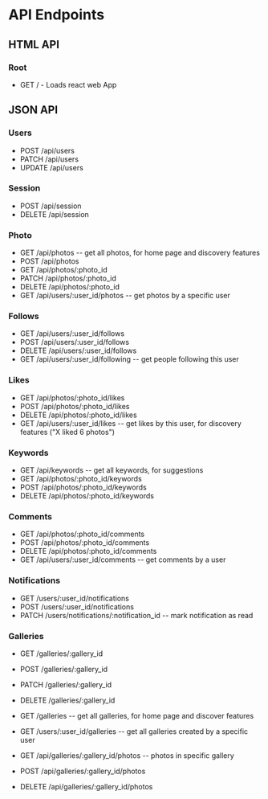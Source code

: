 # API Endpoints
## HTML API
### Root

* GET / - Loads react web App

## JSON API
### Users
* POST /api/users
* PATCH /api/users
* UPDATE /api/users

### Session
* POST /api/session
* DELETE /api/session

### Photo
* GET /api/photos -- get all photos, for home page and discovery features
* POST /api/photos
* GET /api/photos/:photo_id
* PATCH /api/photos/:photo_id
* DELETE /api/photos/:photo_id
* GET /api/users/:user_id/photos -- get photos by a specific user

### Follows
* GET /api/users/:user_id/follows
* POST /api/users/:user_id/follows
* DELETE /api/users/:user_id/follows
* GET /api/users/:user_id/following -- get people following this user

### Likes
* GET /api/photos/:photo_id/likes
* POST /api/photos/:photo_id/likes
* DELETE /api/photos/:photo_id/likes
* GET /api/users/:user_id/likes -- get likes by this user, for discovery features ("X liked 6 photos")

### Keywords
* GET /api/keywords -- get all keywords, for suggestions
* GET /api/photos/:photo_id/keywords
* POST /api/photos/:photo_id/keywords
* DELETE /api/photos/:photo_id/keywords

### Comments
* GET /api/photos/:photo_id/comments
* POST /api/photos/:photo_id/comments
* DELETE /api/photos/:photo_id/comments
* GET /api/users/:user_id/comments -- get comments by a user

### Notifications
* GET /users/:user_id/notifications
* POST /users/:user_id/notifications
* PATCH /users/notifications/:notification_id -- mark notification as read

### Galleries

* GET /galleries/:gallery_id
* POST /galleries/:gallery_id
* PATCH /galleries/:gallery_id
* DELETE /galleries/:gallery_id

* GET /galleries -- get all galleries, for home page and discover features
* GET /users/:user_id/galleries -- get all galleries created by a specific user

* GET /api/galleries/:gallery_id/photos -- photos in specific gallery
* POST /api/galleries/:gallery_id/photos
* DELETE /api/galleries/:gallery_id/photos
